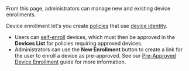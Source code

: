 From this page, administrators can manage new and existing device enrollments.

Device enrollment let's you create [policies](/docs/capabilities/ppl#device-matcher) that use [device identity](/docs/concepts/device-identity).

- Users can [self-enroll](/docs/integrations/device-context/device-identit) devices, which must then be approved in the **Devices List** for policies requiring approved devices.
- Administrators can use the **New Enrollment** button to create a link for the user to enroll a device as pre-approved. See our [Pre-Approved Device Enrollment](/docs/guides/admin-enroll-device) guide for more information.
